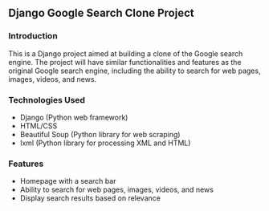 ## Django Google Search Clone Project

### Introduction

This is a Django project aimed at building a clone of the Google search engine. The project will have similar functionalities and features as the original Google search engine, including the ability to search for web pages, images, videos, and news. 

### Technologies Used

- Django (Python web framework)
- HTML/CSS
- Beautiful Soup (Python library for web scraping)
- lxml (Python library for processing XML and HTML)

### Features

- Homepage with a search bar
- Ability to search for web pages, images, videos, and news
- Display search results based on relevance

